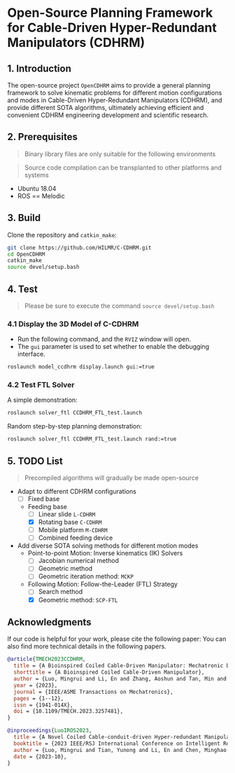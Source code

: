 # Open-Source Planning Framework for Cable-Driven Hyper-Redundant Manipulators (CDHRM)

## 1. Introduction

The open-source project `OpenCDHRM` aims to provide a general planning framework to solve kinematic problems for different motion configurations and modes in Cable-Driven Hyper-Redundant Manipulators (CDHRM), and provide different SOTA algorithms, ultimately achieving efficient and convenient CDHRM engineering development and scientific research.

## 2. Prerequisites
> Binary library files are only suitable for the following environments

> Source code compilation can be transplanted to other platforms and systems
- Ubuntu 18.04
- ROS == Melodic

## 3. Build
Clone the repository and `catkin_make`:

``` bash
git clone https://github.com/HILMR/C-CDHRM.git
cd OpenCDHRM
catkin_make
source devel/setup.bash
```

## 4. Test
> Please be sure to execute the command `source devel/setup.bash`

### 4.1 Display the 3D Model of C-CDHRM
- Run the following command, and the `RVIZ` window will open. 
- The `gui` parameter is used to set whether to enable the debugging interface.
``` bash
roslaunch model_ccdhrm display.launch gui:=true
```

### 4.2 Test FTL Solver

A simple demonstration:
``` bash
roslaunch solver_ftl CCDHRM_FTL_test.launch
```

Random step-by-step planning demonstration:
``` bash
roslaunch solver_ftl CCDHRM_FTL_test.launch rand:=true
```

## 5. TODO List

> Precompiled algorithms will gradually be made open-source
- Adapt to different CDHRM configurations
    - [ ] Fixed base
    - Feeding base
        - [ ] Linear slide `L-CDHRM`
        - [x] Rotating base `C-CDHRM`
        - [ ] Mobile platform `M-CDHRM`
        - [ ] Combined feeding device
- Add diverse SOTA solving methods for different motion modes
    - Point-to-point Motion: Inverse kinematics (IK) Solvers
        - [ ] Jacobian numerical method
        - [ ] Geometric method
        - [ ] Geometric iteration method: `MCKP`
    - Following Motion: Follow-the-Leader (FTL) Strategy
        - [ ] Search method
        - [x] Geometric method: `SCP-FTL`

## Acknowledgments

If our code is helpful for your work, please cite the following paper:
You can also find more technical details in the following papers.

``` Bibtex
@article{TMECH2023CCDHRM,
  title = {A Bioinspired Coiled Cable-Driven Manipulator: Mechatronic Design and Kinematics Planning With Multiconstraints},
  shorttitle = {A Bioinspired Coiled Cable-Driven Manipulator},
  author = {Luo, Mingrui and Li, En and Zhang, Aoshun and Tan, Min and Liang, Zize},
  year = {2023},
  journal = {IEEE/ASME Transactions on Mechatronics},
  pages = {1--12},
  issn = {1941-014X},
  doi = {10.1109/TMECH.2023.3257481},
}
```

``` Bibtex
@inproceedings{LuoIROS2023,
  title = {A Novel Coiled Cable-conduit-driven Hyper-redundant Manipulator for Remote Operating in Narrow Spaces},
  booktitle = {2023 IEEE/RSJ International Conference on Intelligent Robots and Systems (IROS)},
  author = {Luo, Mingrui and Tian, Yunong and Li, En and Chen, Minghao and Tan, Min and others},
  date = {2023-10},
}
```